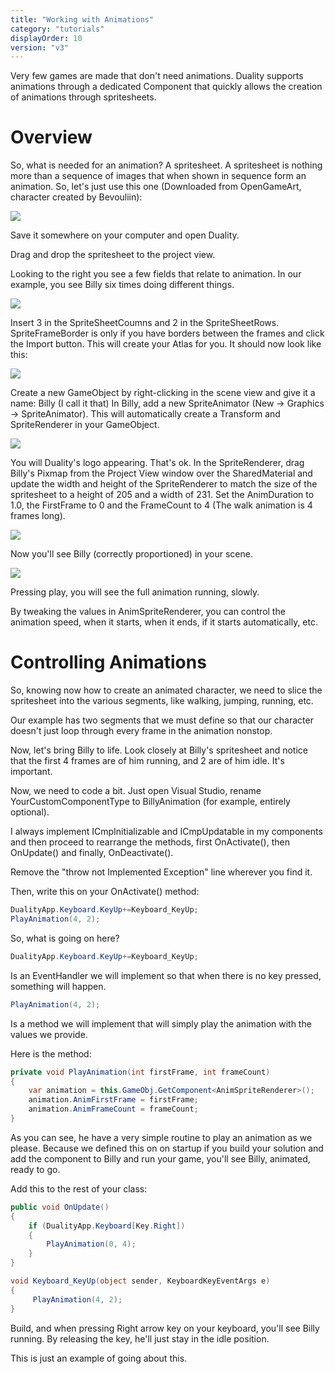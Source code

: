 ```yaml
---
title: "Working with Animations"
category: "tutorials"
displayOrder: 10
version: "v3"
---
```


Very few games are made that don't need animations. Duality supports animations through a dedicated Component that quickly allows the creation of animations through spritesheets.

# Overview

So, what is needed for an animation?
A spritesheet. A spritesheet is nothing more than a sequence of images that when shown in sequence form an animation.
So, let's just use this one (Downloaded from OpenGameArt, character created by Bevouliin):

![](../img/Animation/Animation1.png)

Save it somewhere on your computer and open Duality.

Drag and drop the spritesheet to the project view.

Looking to the right you see a few fields that relate to animation. In our example, you see Billy six times doing different things.

![](../img/Animation/Animation2.png)

Insert 3 in the SpriteSheetCoumns and 2 in the SpriteSheetRows. SpriteFrameBorder is only if you have borders between the frames and click the Import button.  This will create your Atlas for you.  It should now look like this:

![](../img/Animation/Animation2_5.png)

Create a new GameObject by right-clicking in the scene view and give it a name: Billy (I call it that)
In Billy, add a new SpriteAnimator (New -> Graphics -> SpriteAnimator).  This will automatically create a Transform and SpriteRenderer in your GameObject.

![](../img/Animation/Animation3.png)

You will Duality's logo appearing. That's ok. In the SpriteRenderer, drag Billy's Pixmap from the Project View window over the SharedMaterial and update the width and height of the SpriteRenderer to match the size of the spritesheet to a height of 205 and a width of 231.  Set the AnimDuration to 1.0, the FirstFrame to 0 and the FrameCount to 4 (The walk animation is 4 frames long).

![](../img/Animation/Animation3_5.png)

Now you'll see Billy (correctly proportioned) in your scene.

![](../img/Animation/Animation4.png)

Pressing play, you will see the full animation running, slowly.

By tweaking the values in AnimSpriteRenderer, you can control the animation speed, when it starts, when it ends, if it starts automatically, etc.

# Controlling Animations

So, knowing now how to create an animated character, we need to slice the spritesheet into the various segments, like walking, jumping, running, etc.

Our example has two segments that we must define so that our character doesn't just loop through every frame in the animation nonstop.

Now, let's bring Billy to life. Look closely at Billy's spritesheet and notice that the first 4 frames are of him running, and 2 are of him idle. It's important.

Now, we need to code a bit. Just open Visual Studio, rename YourCustomComponentType to BillyAnimation (for example, entirely optional).

I always implement ICmpInitializable and ICmpUpdatable in my components and then proceed to rearrange the methods, first OnActivate(), then OnUpdate() and finally, OnDeactivate().

Remove the "throw not Implemented Exception" line wherever you find it.

Then, write this on your OnActivate() method:
```csharp
DualityApp.Keyboard.KeyUp+=Keyboard_KeyUp;
PlayAnimation(4, 2);
```
So, what is going on here?

```csharp
DualityApp.Keyboard.KeyUp+=Keyboard_KeyUp;
```
Is an EventHandler we will implement so that when there is no key pressed, something will happen.

```csharp
PlayAnimation(4, 2);
```
Is a method we will implement that will simply play the animation with the values we provide.

Here is the method:
```csharp
private void PlayAnimation(int firstFrame, int frameCount)
{
	var animation = this.GameObj.GetComponent<AnimSpriteRenderer>();
	animation.AnimFirstFrame = firstFrame;
	animation.AnimFrameCount = frameCount;
}
```

As you can see, he have a very simple routine to play an animation as we please. Because we defined this on on startup if you build your solution and add the component to Billy and run your game, you'll see Billy, animated, ready to go.

Add this to the rest of your class:
```csharp
public void OnUpdate()
{
	if (DualityApp.Keyboard[Key.Right])
	{
		PlayAnimation(0, 4);
	}
}

void Keyboard_KeyUp(object sender, KeyboardKeyEventArgs e)
{
	 PlayAnimation(4, 2);
}
```

Build, and when pressing Right arrow key on your keyboard, you'll see Billy running. By releasing the key, he'll just stay in the idle position.

This is just an example of going about this.
